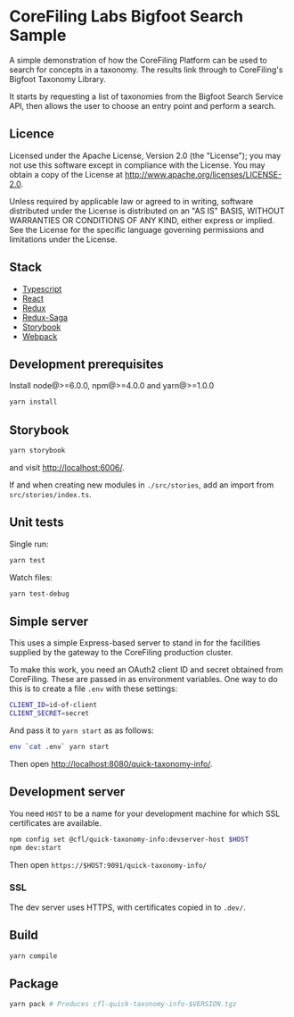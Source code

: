 # CoreFiling Labs Bigfoot Search Sample

A simple demonstration of how the CoreFiling Platform can be used to search for
concepts in a taxonomy.  The results link through to CoreFiling's Bigfoot
Taxonomy Library.

It starts by requesting a list of taxonomies from the Bigfoot Search Service API,
then allows the user to choose an entry point and perform a search.

## Licence

Licensed under the Apache License, Version 2.0 (the "License");
you may not use this software except in compliance with the License.
You may obtain a copy of the License at <http://www.apache.org/licenses/LICENSE-2.0>.

Unless required by applicable law or agreed to in writing, software
distributed under the License is distributed on an "AS IS" BASIS,
WITHOUT WARRANTIES OR CONDITIONS OF ANY KIND, either express or implied.
See the License for the specific language governing permissions and
limitations under the License.


## Stack

- [Typescript](https://github.com/Microsoft/TypeScript)
- [React](https://github.com/facebook/react)
- [Redux](http://redux.js.org/)
- [Redux-Saga](https://redux-saga.js.org/)
- [Storybook](https://storybook.js.org)
- [Webpack](https://github.com/webpack/webpack)


## Development prerequisites

Install node@>=6.0.0, npm@>=4.0.0 and yarn@>=1.0.0

```bash
yarn install
```


## Storybook

```bash
yarn storybook
```

and visit <http://localhost:6006/>.

If and when creating new modules in `./src/stories`, add an import from `src/stories/index.ts`.


## Unit tests

Single run:

```bash
yarn test
```

Watch files:

```bash
yarn test-debug
```


## Simple server

This uses a simple Express-based server to stand in for the facilities supplied
by the gateway to the CoreFiling production cluster.

To make this work, you need an OAuth2 client ID and  secret obtained from
CoreFiling. These are passed in as environment variables. One way to do this is
to create a file `.env` with these settings:

```bash
CLIENT_ID=id-of-client
CLIENT_SECRET=secret
```

And pass it to `yarn start` as as follows:

```bash
env `cat .env` yarn start
```

Then open <http://localhost:8080/quick-taxonomy-info/>.



## Development server

You need `HOST` to be a name for your development machine for which SSL certificates are available.

```bash
npm config set @cfl/quick-taxonomy-info:devserver-host $HOST
npm dev:start
```

Then open `https://$HOST:9091/quick-taxonomy-info/`

### SSL

The dev server uses HTTPS, with certificates copied in to `.dev/`.


## Build

```bash
yarn compile
```


## Package

```bash
yarn pack # Produces cfl-quick-taxonomy-info-$VERSION.tgz
```
